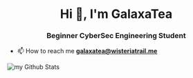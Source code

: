 <h1 align="center">Hi 👋, I'm GalaxaTea</h1>
<h3 align="center">Beginner CyberSec Engineering Student</h3>

- 📫 How to reach me **galaxatea@wisteriatrail.me**

<img align="center" src="https://github-readme-stats.vercel.app/api?username=galaxatea&include_all_commits=true&count_private=true&show_icons=true&line_height=20&title_color=2B5BBD&icon_color=1124BB&text_color=A1A1A1&bg_color=0,000000,130F40" alt="my Github Stats"/>
